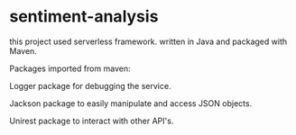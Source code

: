 # sentiment-analysis

this project used serverless framework. written in Java and packaged with Maven.

Packages imported from maven:

Logger package for debugging the service.

Jackson package to easily manipulate and access JSON objects.

Unirest package to interact with other API's.

